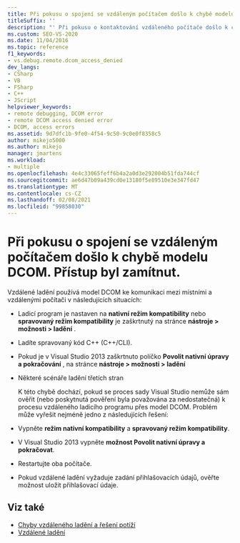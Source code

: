 ```yaml
---
title: Při pokusu o spojení se vzdáleným počítačem došlo k chybě modelu DCOM. Přístup byl zamítnut.
titleSuffix: ''
description: "' Při pokusu o kontaktování vzdáleného počítače došlo k chybě modelu DCOM. Přístup byl odepřen. ' Zobrazit informace o tomto odkazu na chybu vzdáleného ladění sady Visual Studio."
ms.custom: SEO-VS-2020
ms.date: 11/04/2016
ms.topic: reference
f1_keywords:
- vs.debug.remote.dcom_access_denied
dev_langs:
- CSharp
- VB
- FSharp
- C++
- JScript
helpviewer_keywords:
- remote debugging, DCOM error
- remote DCOM access denied error
- DCOM, access errors
ms.assetid: 9d7dfc1b-9fe0-4f54-9c50-9c0e0f8358c5
author: mikejo5000
ms.author: mikejo
manager: jmartens
ms.workload:
- multiple
ms.openlocfilehash: 4e4c33065feff6b4a2a0d3e292004b51fda744cf
ms.sourcegitcommit: ae6d47b09a439cd0e13180f5e89510e3e347fd47
ms.translationtype: MT
ms.contentlocale: cs-CZ
ms.lasthandoff: 02/08/2021
ms.locfileid: "99858030"
---
```

# <a name="a-dcom-error-occurred-trying-to-contact-the-remote-computer-access-is-denied"></a>Při pokusu o spojení se vzdáleným počítačem došlo k chybě modelu DCOM. Přístup byl zamítnut.
Vzdálené ladění používá model DCOM ke komunikaci mezi místními a vzdálenými počítači v následujících situacích:

- Ladicí program je nastaven na **nativní režim kompatibility** nebo **spravovaný režim kompatibility** je zaškrtnutý na stránce **nástroje > možnosti > ladění** .

- Ladíte spravovaný kód C++ (C++/CLI).

- Pokud je v Visual Studio 2013 zaškrtnuto políčko **Povolit nativní úpravy a pokračování** , na stránce **nástroje > možnosti > ladění**

- Některé scénáře ladění třetích stran

  K této chybě dochází, pokud se proces sady Visual Studio nemůže sám ověřit (nebo poskytnutá pověření byla považována za nedostatečná) k procesu vzdáleného ladicího programu přes model DCOM. Problém může vyřešit nejméně jedno z následujících řešení:

- Vypněte  **režim nativní kompatibility** a **spravovaný režim kompatibility**.

- V Visual Studio 2013 vypněte **možnost Povolit nativní úpravy a pokračovat**.

- Restartujte oba počítače.

- Pokud vzdálené ladění vyžaduje zadání přihlašovacích údajů, ověřte možnost uložit přihlašovací údaje.

## <a name="see-also"></a>Viz také

- [Chyby vzdáleného ladění a řešení potíží](../debugger/remote-debugging-errors-and-troubleshooting.md)
- [Vzdálené ladění](../debugger/remote-debugging.md)